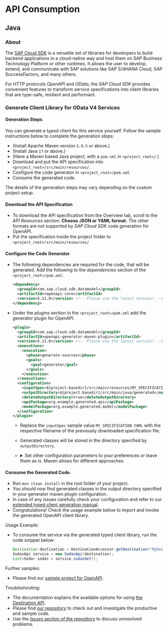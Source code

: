 # API Consumption

## Java

### About
The [SAP Cloud SDK](https://sap.github.io/cloud-sdk/) is a versatile set of libraries for developers to build backend applications in a cloud-native way and host them on SAP Business Technology Platform or other runtimes.
It allows the user to develop, extend, and communicate with SAP solutions like SAP S/4HANA Cloud, SAP SuccessFactors, and many others.

For HTTP protocols _OpenAPI_ and _OData_, the _SAP Cloud SDK_ provides convenient features to transform service specifications into client libraries that are type-safe, resilient and performant.

### Generate Client Library for OData V4 Services

#### Generation Steps

You can generate a typed client for this service yourself.
Follow the sample instructions below to complete the generation steps:

* (Install Apache Maven version `3.9.5` or above.)
* (Install Java `17` or above.)
* (Have a Maven based Java project, with a `pom.xml` in `<project_root>/`.)
* Download and put the API specification into `<project_root>/src/main/resources/`.
* Configure the code generator in `<project_root>/pom.xml`.
* Consume the generated code.

The details of the generation steps may vary depending on the custom project setup.

#### Download the API Specification

* To download the API specification from the Overview tab, scroll to the _API Resources_ section.
  **Choose JSON or YAML format.**
  The other formats are not supported by _SAP Cloud SDK_ code generation for OpenAPI.
* Put the specification inside the project folder to `<project_root>/src/main/resources/`

#### Configure the Code Generator

* The following dependencies are required for the code, that will be generated.
  Add the following to the _dependencies_ section of the `<project_root>/pom.xml`:
    ```xml
    <dependency>
      <groupId>com.sap.cloud.sdk.datamodel</groupId>
      <artifactId>>openapi-core</artifactId>
      <version>5.11.0</version> <!-- Please use the latest version! -->
    </dependency>
    ```

* Under the _plugins_ section in the `<project_root>/pom.xml` add the generator plugin for OpenAPI.
  ```xml
  <plugin>
    <groupId>com.sap.cloud.sdk.datamodel</groupId>
    <artifactId>openapi-generator-maven-plugin</artifactId>
    <version>5.11.0</version> <!-- Please use the latest version! -->
    <executions>
      <execution>
        <phase>generate-sources</phase>
        <goals>
          <goal>generate</goal>
        </goals>
      </execution>
    </executions>
    <configuration>
      <inputSpec>${project.basedir}/src/main/resources/MY_SPECIFICATION.YAML</inputSpec>
      <outputDirectory>${project.basedir}/src/main/java/generated</outputDirectory>
      <deleteOutputDirectory>true</deleteOutputDirectory>
      <apiPackage>org.example.generated.api</apiPackage>
      <modelPackage>org.example.generated.model</modelPackage>
    </configuration>
  </plugin>
  ```
  * Replace the `inputSpec` sample value `MY_SPECIFICATION.YAML` with the respective filename of the previously downloaded specification file.
  * Generated classes will be stored in the directory specified by `outputDirectory`.
  * <details><summary>
    Set other configuration parameters to your preferences or leave them as is.
    Maven allows for different approaches.
    </summary>
    
    * Above configuration deletes old generated code and generates new code with every compilation.
    * Remove or change the `phase` to customize the plugin invocation order in the build.
    * Move the `outputDirectory` to a dedicated folder outside of `/src/main/java` to not pollute the Java sources.
      Use Maven plugin `org.apache.maven.plugins:maven-compiler-plugin` or `org.codehaus.mojo:build-helper-maven-plugin` to enable additional source folders.
    * Move the `outputDirectory` to the `/target` folder to avoid checking in generated code to the project sources repository. 

    </details>

#### Consume the Generated Code.

* Run `mvn clean install` in the root folder of your project.
* You should now find generated classes in the output directory specified in your generator maven plugin configuration.
* In case of any issues carefully check your configuration and refer to our [extended typed client generation manual](https://sap.github.io/cloud-sdk/docs/java/features/rest/generate-rest-client).
* Congratulations! Check the usage example below to import and invoke the generated OpenAPI client library.

Usage Example:

* To consume the service via the generated typed client library, run the code snippet below:
  ```java
  Destination destination = DestinationAccessor.getDestination("MyDestination");
  SodasApi service = new SodasApi(destination);
  List<Soda> sodas = service.sodasGet();
  ```

Further samples:
* Please find our [sample project for OpenAPI](https://github.com/SAP/cloud-sdk-java/tree/main/datamodel/openapi/openapi-api-sample).

Troubleshooting:
* The documentation explains the available options for using [the Destination API](https://sap.github.io/cloud-sdk/docs/java/features/connectivity/destination-service#accessing-destinations).
* Please find [our repository](https://github.com/SAP/cloud-sdk-java) to check out and investigate the productive and sample code.
* Use the [_Issues_ section of the repository](https://github.com/SAP/cloud-sdk-java/issues) to discuss unresolved problems.
